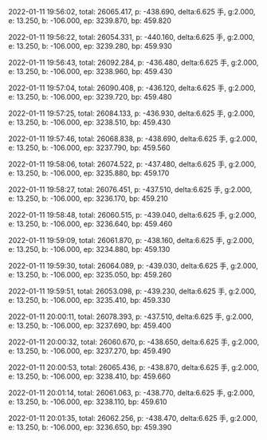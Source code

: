2022-01-11 19:56:02, total: 26065.417, p: -438.690, delta:6.625 手, g:2.000, e: 13.250, b: -106.000, ep: 3239.870, bp: 459.820

2022-01-11 19:56:22, total: 26054.331, p: -440.160, delta:6.625 手, g:2.000, e: 13.250, b: -106.000, ep: 3239.280, bp: 459.930

2022-01-11 19:56:43, total: 26092.284, p: -436.480, delta:6.625 手, g:2.000, e: 13.250, b: -106.000, ep: 3238.960, bp: 459.430

2022-01-11 19:57:04, total: 26090.408, p: -436.120, delta:6.625 手, g:2.000, e: 13.250, b: -106.000, ep: 3239.720, bp: 459.480

2022-01-11 19:57:25, total: 26084.133, p: -436.930, delta:6.625 手, g:2.000, e: 13.250, b: -106.000, ep: 3238.510, bp: 459.430

2022-01-11 19:57:46, total: 26068.838, p: -438.690, delta:6.625 手, g:2.000, e: 13.250, b: -106.000, ep: 3237.790, bp: 459.560

2022-01-11 19:58:06, total: 26074.522, p: -437.480, delta:6.625 手, g:2.000, e: 13.250, b: -106.000, ep: 3235.880, bp: 459.170

2022-01-11 19:58:27, total: 26076.451, p: -437.510, delta:6.625 手, g:2.000, e: 13.250, b: -106.000, ep: 3236.170, bp: 459.210

2022-01-11 19:58:48, total: 26060.515, p: -439.040, delta:6.625 手, g:2.000, e: 13.250, b: -106.000, ep: 3236.640, bp: 459.460

2022-01-11 19:59:09, total: 26061.870, p: -438.160, delta:6.625 手, g:2.000, e: 13.250, b: -106.000, ep: 3234.880, bp: 459.130

2022-01-11 19:59:30, total: 26064.089, p: -439.030, delta:6.625 手, g:2.000, e: 13.250, b: -106.000, ep: 3235.050, bp: 459.260

2022-01-11 19:59:51, total: 26053.098, p: -439.230, delta:6.625 手, g:2.000, e: 13.250, b: -106.000, ep: 3235.410, bp: 459.330

2022-01-11 20:00:11, total: 26078.393, p: -437.510, delta:6.625 手, g:2.000, e: 13.250, b: -106.000, ep: 3237.690, bp: 459.400

2022-01-11 20:00:32, total: 26060.670, p: -438.650, delta:6.625 手, g:2.000, e: 13.250, b: -106.000, ep: 3237.270, bp: 459.490

2022-01-11 20:00:53, total: 26065.436, p: -438.870, delta:6.625 手, g:2.000, e: 13.250, b: -106.000, ep: 3238.410, bp: 459.660

2022-01-11 20:01:14, total: 26061.063, p: -438.770, delta:6.625 手, g:2.000, e: 13.250, b: -106.000, ep: 3238.110, bp: 459.610

2022-01-11 20:01:35, total: 26062.256, p: -438.470, delta:6.625 手, g:2.000, e: 13.250, b: -106.000, ep: 3236.650, bp: 459.390